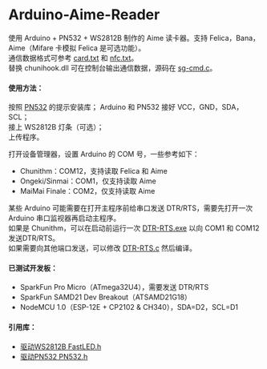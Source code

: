 # Arduino-Aime-Reader
使用 Arduino + PN532 + WS2812B 制作的 Aime 读卡器。支持 Felica，Bana，Aime（Mifare 卡模拟 Felica 是可选功能）。     
通信数据格式可参考 [card.txt](https://github.com/Sucareto/Arduino-Aime-Reader/blob/main/doc/card.txt) 和 [nfc.txt](https://github.com/Sucareto/Arduino-Aime-Reader/blob/main/doc/nfc.txt)。   
替换 chunihook.dll 可在控制台输出通信数据，源码在 [sg-cmd.c](https://github.com/Sucareto/Arduino-Chunithm-Reader/blob/main/tools/sg-cmd.c)。   

#### 使用方法：  
按照 [PN532](https://github.com/elechouse/PN532) 的提示安装库；
Arduino 和 PN532 接好 VCC，GND，SDA，SCL；  
接上 WS2812B 灯条（可选）；  
上传程序。  

打开设备管理器，设置 Arduino 的 COM 号，一些参考如下：  
- Chunithm：COM12，支持读取 Felica 和 Aime  
- Ongeki/Sinmai：COM1，仅支持读取 Aime  
- MaiMai Finale：COM2，仅支持读取 Aime  

某些 Arduino 可能需要在打开主程序前给串口发送 DTR/RTS，需要先打开一次 Arduino 串口监视器再启动主程序。  
如果是 Chunithm，可以在启动前运行一次 [DTR-RTS.exe](https://github.com/Sucareto/Arduino-Aime-Reader/blob/main/tools/DTR-RTS.exe) 以向 COM1 和 COM12 发送DTR/RTS。  
如果需要向其他端口发送，可以修改 [DTR-RTS.c](https://github.com/Sucareto/Arduino-Aime-Reader/blob/main/tools/DTR-RTS.c) 然后编译。

#### 已测试开发板：  
- SparkFun Pro Micro（ATmega32U4），需要发送 DTR/RTS  
- SparkFun SAMD21 Dev Breakout（ATSAMD21G18）  
- NodeMCU 1.0（ESP-12E + CP2102 & CH340），SDA=D2，SCL=D1  

#### 引用库：  
- [驱动WS2812B FastLED.h](https://github.com/FastLED/FastLED)    
- [驱动PN532 PN532.h](https://github.com/elechouse/PN532)    
